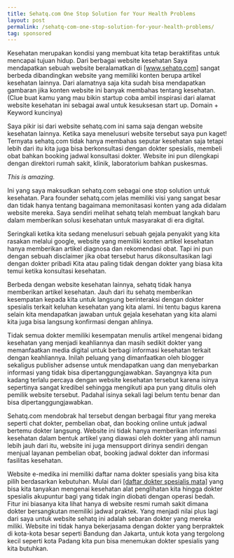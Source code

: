 ```yaml
---
title: Sehatq.com One Stop Solution for Your Health Problems
layout: post
permalink: /sehatq-com-one-stop-solution-for-your-health-problems/
tag: sponsored
---
```

<div>
  <p>
Kesehatan merupakan kondisi yang membuat kita tetap beraktifitas untuk mencapai tujuan hidup. Dari berbagai website kesehatan Saya mendapatkan sebuah website beralamatkan di <a href="https://www.sehatq.com" target="_blank" rel="sponsored">[www.sehatq.com]</a> sangat berbeda dibandingkan website yang memiliki konten berupa artikel kesehatan lainnya. Dari alamatnya saja kita sudah bisa mendapatkan gambaran jika konten website ini banyak membahas tentang kesehatan. (Clue buat kamu yang mau bikin startup coba ambil inspirasi dari alamat website kesehatan ini sebagai awal untuk kesuksesan start up. Domain + Keyword kuncinya)
  </p>
</div>
<div>
  <p>
Saya pikir isi dari website sehatq.com ini sama saja dengan website kesehatan lainnya. Ketika saya menelusuri website tersebut saya pun kaget! Ternyata sehatq.com tidak hanya membahas seputar kesehatan saja tetapi lebih dari itu kita juga bisa berkonsultasi dengan dokter spesialis, membeli obat bahkan booking jadwal konsultasi dokter. Website ini pun dilengkapi dengan direktori rumah sakit, klinik, laboratorium bahkan puskesmas.
  </p>
</div>
<div>
  <p>
<em>This is amazing.</em>
  </p>
</div>
<div>
  <p>
Ini yang saya maksudkan sehatq.com sebagai one stop solution untuk kesehatan. Para founder sehatq.com jelas memiliki visi yang sangat besar dan tidak hanya tentang bagaimana memonitasasi konten yang ada didalam website mereka. Saya sendiri melihat sehatq telah membuat langkah baru dalam memberikan solusi kesehatan untuk masyarakat di era digital. 
  </p>
</div>
<div>
  <p>
Seringkali ketika kita sedang menelusuri sebuah gejala penyakit yang kita rasakan melalui google, website yang memiliki konten artikel kesehatan hanya memberikan artikel diagnosa dan rekomendasi obat. Tapi ini pun dengan sebuah disclaimer jika obat tersebut harus dikonsultasikan lagi dengan dokter pribadi Kita atau paling tidak dengan dokter yang biasa kita temui ketika konsultasi kesehatan. 
  </p>
</div>
<div>
  <p>
Berbeda dengan website kesehatan lainnya, sehatq tidak hanya memberikan artikel kesehatan. Jauh dari itu sehatq memberikan kesempatan kepada kita untuk langsung berinteraksi dengan dokter spesialis terkait keluhan kesehatan yang kita alami. Ini tentu bagus karena selain kita mendapatkan jawaban untuk gejala kesehatan yang kita alami kita juga bisa langsung konfirmasi dengan ahlinya.
  </p>
</div>
<div>
  <p>
Tidak semua dokter memiliki kesempatan menulis artikel mengenai bidang kesehatan yang menjadi keahliannya dan masih sedikit dokter yang memanfaatkan media digital untuk berbagi informasi kesehatan terkait dengan keahliannya. Inilah peluang yang dimanfaatkan oleh blogger sekaligus publisher adsense untuk mendapatkan uang dan menyebarkan informasi yang tidak bisa dipertanggungjawabkan. Sayangnya kita pun kadang terlalu percaya dengan website kesehatan tersebut karena isinya sepertinya sangat kredibel sehingga mengikuti apa pun yang ditulis oleh pemilik website tersebut. Padahal isinya sekali lagi belum tentu benar dan bisa dipertanggungjawabkan. 
  </p>
</div>
<div>
  <p>
Sehatq.com mendobrak hal tersebut dengan berbagai fitur yang mereka seperti chat dokter, pembelian obat, dan booking online untuk jadwal bertemu dokter langsung. Website ini tidak hanya memberikan informasi kesehatan dalam bentuk artikel yang diawasi oleh dokter yang ahli namun lebih jauh dari itu, website ini juga mensupport dirinya sendiri dengan menjual layanan pembelian obat, booking jadwal dokter dan informasi fasilitas kesehatan.
  </p>
</div>
<div>
  <p>
Website e-medika ini memiliki daftar nama dokter spesialis yang bisa kita pilih berdasarkan kebutuhan. Mulai dari <a href="https://www.sehatq.com/dokter/mata" target="_blank" rel="sponsored">[daftar dokter spesialis mata]</a> yang bisa kita tanyakan mengenai kesehatan alat penglihatan kita hingga dokter spesialis akupuntur bagi yang tidak ingin diobati dengan operasi bedah. Fitur ini biasanya kita lihat hanya di website resmi rumah sakit dimana dokter bersangkutan memiliki jadwal praktek. Yang menjadi nilai plus lagi dari saya untuk website sehatq ini adalah sebaran dokter yang mereka miliki. Website ini tidak hanya bekerjasama dengan dokter yang berpraktek di kota-kota besar seperti Bandung dan Jakarta, untuk kota yang tergolong kecil seperti kota Padang kita pun bisa menemukan dokter spesialis yang kita butuhkan.
  </p>
</div>
